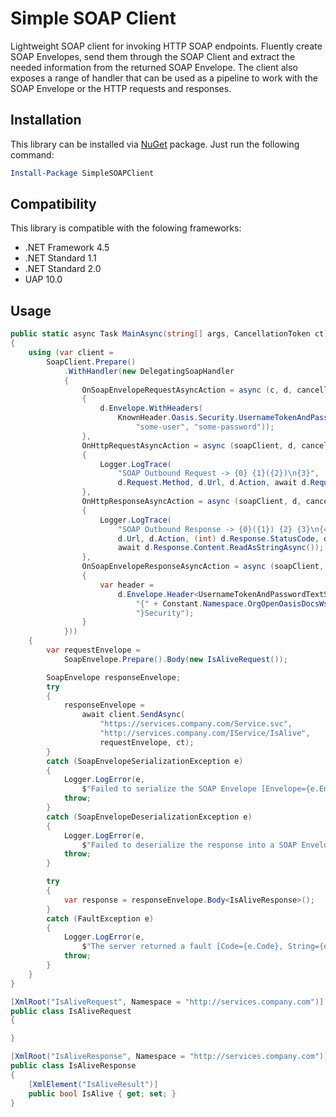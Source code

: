 # Simple SOAP Client
Lightweight SOAP client for invoking HTTP SOAP endpoints.
Fluently create SOAP Envelopes, send them through the SOAP Client and extract the needed information from the returned SOAP Envelope.
The client also exposes a range of handler that can be used as a pipeline to work with the SOAP Envelope or the HTTP requests and responses. 

## Installation 
This library can be installed via [NuGet](https://www.nuget.org/packages/SimpleSOAPClient/) package. Just run the following command:

```powershell
Install-Package SimpleSOAPClient
```

## Compatibility

This library is compatible with the folowing frameworks:

* .NET Framework 4.5
* .NET Standard 1.1
* .NET Standard 2.0
* UAP 10.0

## Usage

```csharp
public static async Task MainAsync(string[] args, CancellationToken ct)
{
    using (var client =
        SoapClient.Prepare()
            .WithHandler(new DelegatingSoapHandler
            {
                OnSoapEnvelopeRequestAsyncAction = async (c, d, cancellationToken) =>
                {
                    d.Envelope.WithHeaders(
                        KnownHeader.Oasis.Security.UsernameTokenAndPasswordText(
                            "some-user", "some-password"));
                },
                OnHttpRequestAsyncAction = async (soapClient, d, cancellationToken) =>
                {
                    Logger.LogTrace(
                        "SOAP Outbound Request -> {0} {1}({2})\n{3}",
                        d.Request.Method, d.Url, d.Action, await d.Request.Content.ReadAsStringAsync());
                },
                OnHttpResponseAsyncAction = async (soapClient, d, cancellationToken) =>
                {
                    Logger.LogTrace(
                        "SOAP Outbound Response -> {0}({1}) {2} {3}\n{4}",
                        d.Url, d.Action, (int) d.Response.StatusCode, d.Response.StatusCode,
                        await d.Response.Content.ReadAsStringAsync());
                },
                OnSoapEnvelopeResponseAsyncAction = async (soapClient, d, cancellationToken) =>
                {
                    var header =
                        d.Envelope.Header<UsernameTokenAndPasswordTextSoapHeader>(
                            "{" + Constant.Namespace.OrgOpenOasisDocsWss200401Oasis200401WssWssecuritySecext10 +
                            "}Security");
                }
            }))
    {
        var requestEnvelope =
            SoapEnvelope.Prepare().Body(new IsAliveRequest());

        SoapEnvelope responseEnvelope;
        try
        {
            responseEnvelope =
                await client.SendAsync(
                    "https://services.company.com/Service.svc",
                    "http://services.company.com/IService/IsAlive",
                    requestEnvelope, ct);
        }
        catch (SoapEnvelopeSerializationException e)
        {
            Logger.LogError(e, 
                $"Failed to serialize the SOAP Envelope [Envelope={e.Envelope}]");
            throw;
        }
        catch (SoapEnvelopeDeserializationException e)
        {
            Logger.LogError(e,
                $"Failed to deserialize the response into a SOAP Envelope [XmlValue={e.XmlValue}]");
            throw;
        }

        try
        {
            var response = responseEnvelope.Body<IsAliveResponse>();
        }
        catch (FaultException e)
        {
            Logger.LogError(e,
                $"The server returned a fault [Code={e.Code}, String={e.String}, Actor={e.Actor}]");
            throw;
        }
    }
}

[XmlRoot("IsAliveRequest", Namespace = "http://services.company.com")]
public class IsAliveRequest
{

}

[XmlRoot("IsAliveResponse", Namespace = "http://services.company.com")]
public class IsAliveResponse
{
	[XmlElement("IsAliveResult")]
	public bool IsAlive { get; set; }
}
```
